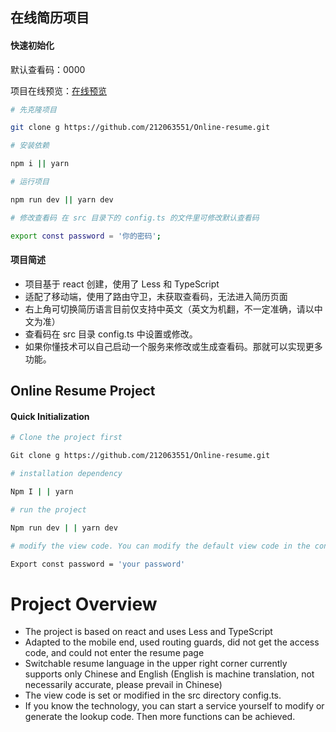 ## 在线简历项目

#### 快速初始化

默认查看码：0000

项目在线预览：[在线预览](https://212063551.github.io/Online-resume/)  


```bash
# 先克隆项目

git clone g https://github.com/212063551/Online-resume.git

# 安装依赖

npm i || yarn

# 运行项目

npm run dev || yarn dev 

# 修改查看码 在 src 目录下的 config.ts 的文件里可修改默认查看码

export const password = '你的密码';
```

#### 项目简述
* 项目基于 react 创建，使用了 Less 和 TypeScript
* 适配了移动端，使用了路由守卫，未获取查看码，无法进入简历页面
* 右上角可切换简历语言目前仅支持中英文（英文为机翻，不一定准确，请以中文为准）
* 查看码在 src 目录 config.ts 中设置或修改。
* 如果你懂技术可以自己启动一个服务来修改或生成查看码。那就可以实现更多功能。



## Online Resume Project

#### Quick Initialization

```bash
# Clone the project first

Git clone g https://github.com/212063551/Online-resume.git

# installation dependency

Npm I | | yarn

# run the project

Npm run dev | | yarn dev

# modify the view code. You can modify the default view code in the config.ts file under the src directory.

Export const password = 'your password'
```
# Project Overview
* The project is based on react and uses Less and TypeScript
* Adapted to the mobile end, used routing guards, did not get the access code, and could not enter the resume page
* Switchable resume language in the upper right corner currently supports only Chinese and English (English is machine translation, not necessarily accurate, please prevail in Chinese)
* The view code is set or modified in the src directory config.ts.
* If you know the technology, you can start a service yourself to modify or generate the lookup code. Then more functions can be achieved.